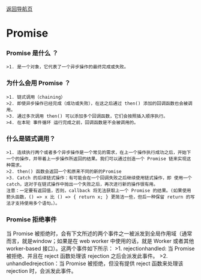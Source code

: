 [返回导航页](https://cqzhen.github.io/blog.html "导航页面")

# Promise

### Promise 是什么 ？

    >1. 是一个对象，它代表了一个异步操作的最终完成或失败。

### 为什么会用 Promise ？

    >1. 链式调用（chaining）
    >2. 即使异步操作已经完成（成功或失败），在这之后通过 then() 添加的回调函数也会被调用。
    >3. 通过多次调用 then() 可以添加多个回调函数，它们会按照插入顺序执行。
    >4. 在本轮 事件循环 运行完成之前，回调函数是不会被调用的。

### 什么是链式调用？

    >1. 连续执行两个或者多个异步操作是一个常见的需求，在上一个操作执行成功之后，开始下一个的操作，并带着上一步操作所返回的结果。我们可以通过创造一个 Promise 链来实现这种需求。
    >2. then() 函数会返回一个和原来不同的新的Promise
    >3. Catch 的后续链式操作：有可能会在一个回调失败之后继续使用链式操作，即 使用一个 catch，这对于在链式操作中抛出一个失败之后，再次进行新的操作很有用。
    注意：一定要有返回值，否则，callback 将无法获取上一个 Promise 的结果。(如果使用箭头函数，() => x 比 () => { return x; } 更简洁一些，但后一种保留 return 的写法才支持使用多个语句。）。

### Promise 拒绝事件

当 Promise 被拒绝时，会有下文所述的两个事件之一被派发到全局作用域（通常而言，就是window；如果是在 web worker 中使用的话，就是 Worker 或者其他 worker-based 接口）。这两个事件如下所示：
    >1. rejectionhandled: 当 Promise 被拒绝、并且在 reject 函数处理该 rejection 之后会派发此事件。
    >2. unhandledrejection：当 Promise 被拒绝，但没有提供 reject 函数来处理该 rejection 时，会派发此事件。

